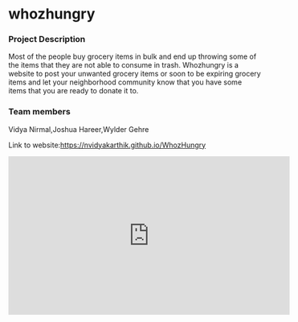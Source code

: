 # whozhungry
<h3>Project Description</h3>
Most of the people buy grocery items in bulk and end up throwing some of the items that they are not able to consume in trash. Whozhungry is a website to post your unwanted grocery items or soon to be expiring grocery items and let your neighborhood community know that you have some items that you are ready to donate it to.

<h3>Team members</h3>
Vidya Nirmal,Joshua Hareer,Wylder Gehre

Link to website:https://nvidyakarthik.github.io/WhozHungry

<iframe width="560" height="315" src="https://www.youtube.com/embed/JfUQALzlfgU" frameborder="0" allow="autoplay; encrypted-media" allowfullscreen></iframe>
